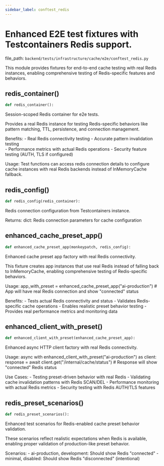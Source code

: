 ```yaml
---
sidebar_label: conftest_redis
---
```


# Enhanced E2E test fixtures with Testcontainers Redis support.

  file_path: `backend/tests/infrastructure/cache/e2e/conftest_redis.py`

This module provides fixtures for end-to-end cache testing with real Redis instances,
enabling comprehensive testing of Redis-specific features and behaviors.

## redis_container()

```python
def redis_container():
```

Session-scoped Redis container for e2e tests.

Provides a real Redis instance for testing Redis-specific behaviors
like pattern matching, TTL, persistence, and connection management.

Benefits:
    - Real Redis connectivity testing
    - Accurate pattern invalidation testing  
    - Performance metrics with actual Redis operations
    - Security feature testing (AUTH, TLS if configured)
    
Usage:
    Test functions can access redis connection details to configure
    cache instances with real Redis backends instead of InMemoryCache fallback.

## redis_config()

```python
def redis_config(redis_container):
```

Redis connection configuration from Testcontainers instance.

Returns:
    dict: Redis connection parameters for cache configuration

## enhanced_cache_preset_app()

```python
def enhanced_cache_preset_app(monkeypatch, redis_config):
```

Enhanced cache preset app factory with real Redis connectivity.

This fixture creates app instances that use real Redis instead of falling back
to InMemoryCache, enabling comprehensive testing of Redis-specific behaviors.

Usage:
    app_with_preset = enhanced_cache_preset_app("ai-production")
    # App will have real Redis connection and show "connected" status
    
Benefits:
    - Tests actual Redis connectivity and status
    - Validates Redis-specific cache operations
    - Enables realistic preset behavior testing
    - Provides real performance metrics and monitoring data

## enhanced_client_with_preset()

```python
def enhanced_client_with_preset(enhanced_cache_preset_app):
```

Enhanced async HTTP client factory with real Redis connectivity.

Usage:
    async with enhanced_client_with_preset("ai-production") as client:
        response = await client.get("/internal/cache/status")
        # Response will show "connected" Redis status
        
Use Cases:
    - Testing preset-driven behavior with real Redis
    - Validating cache invalidation patterns with Redis SCAN/DEL
    - Performance monitoring with actual Redis metrics
    - Security testing with Redis AUTH/TLS features

## redis_preset_scenarios()

```python
def redis_preset_scenarios():
```

Enhanced test scenarios for Redis-enabled cache preset behavior validation.

These scenarios reflect realistic expectations when Redis is available,
enabling proper validation of production-like preset behavior.

Scenarios:
    - ai-production, development: Should show Redis "connected"
    - minimal, disabled: Should show Redis "disconnected" (intentional)
